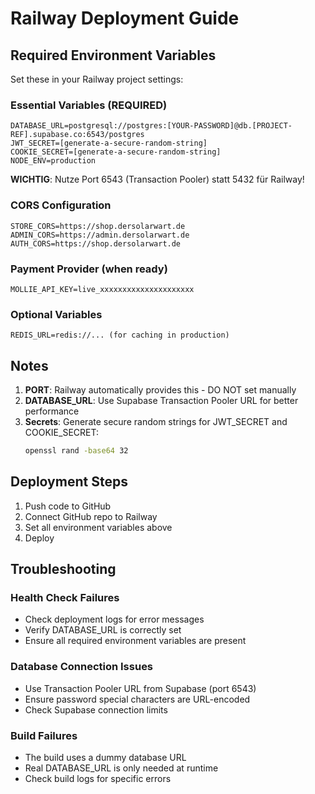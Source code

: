 # Railway Deployment Guide

## Required Environment Variables

Set these in your Railway project settings:

### Essential Variables (REQUIRED)
```
DATABASE_URL=postgresql://postgres:[YOUR-PASSWORD]@db.[PROJECT-REF].supabase.co:6543/postgres
JWT_SECRET=[generate-a-secure-random-string]
COOKIE_SECRET=[generate-a-secure-random-string]
NODE_ENV=production
```

**WICHTIG**: Nutze Port 6543 (Transaction Pooler) statt 5432 für Railway!

### CORS Configuration
```
STORE_CORS=https://shop.dersolarwart.de
ADMIN_CORS=https://admin.dersolarwart.de
AUTH_CORS=https://shop.dersolarwart.de
```

### Payment Provider (when ready)
```
MOLLIE_API_KEY=live_xxxxxxxxxxxxxxxxxxxxx
```

### Optional Variables
```
REDIS_URL=redis://... (for caching in production)
```

## Notes

1. **PORT**: Railway automatically provides this - DO NOT set manually
2. **DATABASE_URL**: Use Supabase Transaction Pooler URL for better performance
3. **Secrets**: Generate secure random strings for JWT_SECRET and COOKIE_SECRET:
   ```bash
   openssl rand -base64 32
   ```

## Deployment Steps

1. Push code to GitHub
2. Connect GitHub repo to Railway
3. Set all environment variables above
4. Deploy

## Troubleshooting

### Health Check Failures
- Check deployment logs for error messages
- Verify DATABASE_URL is correctly set
- Ensure all required environment variables are present

### Database Connection Issues
- Use Transaction Pooler URL from Supabase (port 6543)
- Ensure password special characters are URL-encoded
- Check Supabase connection limits

### Build Failures
- The build uses a dummy database URL
- Real DATABASE_URL is only needed at runtime
- Check build logs for specific errors